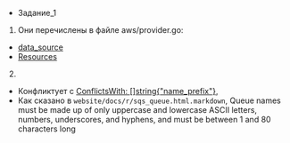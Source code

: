 - Задание_1
1. Они перечислены в файле aws/provider.go:
- [data_source](https://github.com/hashicorp/terraform-provider-aws/blob/0d2a4101856d3438cd9b91446e0b7a0e4bf8d3f8/aws/provider.go#L186)
- [Resources](https://github.com/hashicorp/terraform-provider-aws/blob/2b12ec179f2616975ce0afe67b454dce7368a4ed/aws/provider.go#L456)
2. 
- Конфликтует с [ConflictsWith: []string{"name_prefix"},](https://github.com/hashicorp/terraform-provider-aws/blob/2b12ec179f2616975ce0afe67b454dce7368a4ed/aws/resource_aws_sqs_queue.go#L99)
- Как сказано в `website/docs/r/sqs_queue.html.markdown`, Queue names must be made up of only uppercase and lowercase ASCII letters, numbers, underscores, and hyphens, and must be between 1 and 80 characters long
